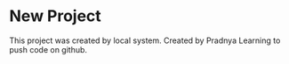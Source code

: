 # New Project
This project was created by local system.
Created by Pradnya 
Learning to push code on github.